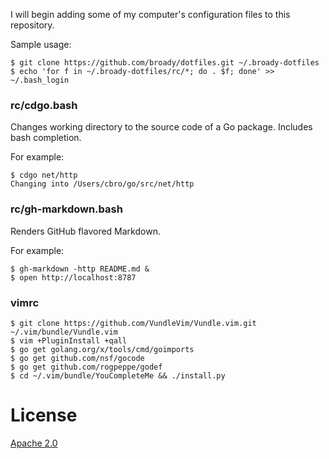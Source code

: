 I will begin adding some of my computer's configuration files to this repository.

Sample usage:

    $ git clone https://github.com/broady/dotfiles.git ~/.broady-dotfiles
    $ echo 'for f in ~/.broady-dotfiles/rc/*; do . $f; done' >> ~/.bash_login

### rc/cdgo.bash

Changes working directory to the source code of a Go package. Includes bash completion.

For example:

    $ cdgo net/http
    Changing into /Users/cbro/go/src/net/http

### rc/gh-markdown.bash

Renders GitHub flavored Markdown.

For example:

    $ gh-markdown -http README.md &
    $ open http://localhost:8787


### vimrc

    $ git clone https://github.com/VundleVim/Vundle.vim.git ~/.vim/bundle/Vundle.vim
    $ vim +PluginInstall +qall
    $ go get golang.org/x/tools/cmd/goimports
    $ go get github.com/nsf/gocode
    $ go get github.com/rogpeppe/godef
    $ cd ~/.vim/bundle/YouCompleteMe && ./install.py

# License

[Apache 2.0](LICENSE)
